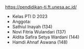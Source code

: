 https://pendidikan-ti.ft.unesa.ac.id/

- Kelas PTI D 2023 
- Anggota:
- Sathiul Inayah (134)
- Novi Fitria Wulandari (137)
- Aldita Safira Setya Wardani (144)
- Hamdi Ahnaf Aswana (148)
